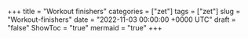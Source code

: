 +++
title = "Workout finishers"
categories = ["zet"]
tags = ["zet"]
slug = "Workout-finishers"
date = "2022-11-03 00:00:00 +0000 UTC"
draft = "false"
ShowToc = "true"
mermaid = "true"
+++

